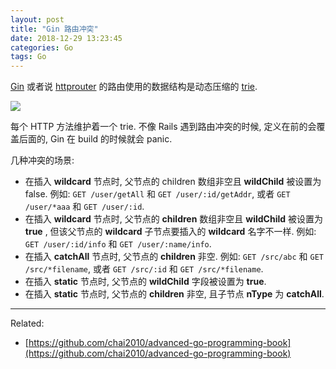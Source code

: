 ```yaml
---
layout: post
title: "Gin 路由冲突"
date: 2018-12-29 13:23:45
categories: Go
tags: Go
---
```


<!--more-->

[Gin](https://github.com/gin-gonic/gin) 或者说 [httprouter](https://github.com/julienschmidt/httprouter) 的路由使用的数据结构是动态压缩的 [trie](https://en.wikipedia.org/wiki/Trie#Compressing_tries).

![](https://chai2010.cn/advanced-go-programming-book/images/ch6-02-radix-get-4.png)

每个 HTTP 方法维护着一个 trie. 不像 Rails 遇到路由冲突的时候, 定义在前的会覆盖后面的, Gin 在 build 的时候就会 panic.

几种冲突的场景:

- 在插入 **wildcard** 节点时, 父节点的 children 数组非空且 **wildChild** 被设置为 false. 例如: `GET /user/getAll` 和 `GET /user/:id/getAddr`, 或者 `GET /user/*aaa` 和 `GET /user/:id`.
- 在插入 **wildcard** 节点时, 父节点的 **children** 数组非空且 **wildChild** 被设置为 **true** , 但该父节点的 **wildcard** 子节点要插入的 **wildcard** 名字不一样. 例如: `GET /user/:id/info` 和 `GET /user/:name/info`.
- 在插入 **catchAll** 节点时, 父节点的 **children** 非空. 例如: `GET /src/abc` 和 `GET /src/*filename`, 或者 `GET /src/:id` 和 `GET /src/*filename`.
- 在插入 **static** 节点时, 父节点的 **wildChild** 字段被设置为 **true**.
- 在插入 **static** 节点时, 父节点的 **children** 非空, 且子节点 **nType** 为 **catchAll**.

-------------

Related:

- [https://github.com/chai2010/advanced-go-programming-book](https://github.com/chai2010/advanced-go-programming-book)
